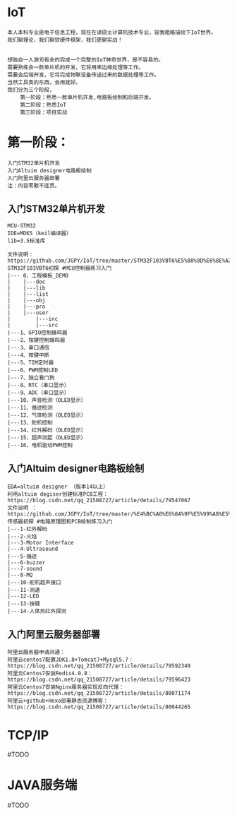 
# IoT
	本人本科专业是电子信息工程，现在在读硕士计算机技术专业，容我粗略描绘下IoT世界。
	我们聊理论，我们聊软硬件框架，我们更聊实战！


	想独自一人游刃有余的完成一个完整的IoT神奇世界，是不容易的。
	需要熟练会一款单片机的开发，它将用来边缘处理等工作。
	需要会后端开发，它将完成物联设备传送过来的数据处理等工作。
	当然工具类的东西，会用就好。
	我们分为三个阶段，
		第一阶段：熟悉一款单片机开发,电路板绘制和后端开发。
		第二阶段：熟悉IoT
		第三阶段：项目实战


# 第一阶段：
	入门STM32单片机开发
	入门Altuim designer电路板绘制
	入门阿里云服务器部署
	注：内容零散不连贯。
	
## 入门STM32单片机开发
	MCU-STM32
	IDE=MDK5（keil编译器）
	lib=3.5标准库
	
	文件说明：https://github.com/JGPY/IoT/tree/master/STM32F103VBT6%E5%88%9D%E6%8E%A2	
	STM32F103VBT6初探 #MCU控制器练习入门
	|--- 0、工程模板_DEMO
	|    |---doc
	|    |---lib
	|    |---list
	|    |---obj
	|    |---pro
	|    |---user
	|        |---inc
	|        |---src
	|---1、GPIO控制蜂鸣器
	|---2、按键控制蜂鸣器
	|---3、串口通信
	|---4、按键中断
	|---5、TIM定时器
	|---6、PWM控制LED
	|---7、独立看门狗
	|---8、RTC（串口显示）
	|---9、ADC（串口显示）
	|---10、声音检测（OLED显示）
	|---11、循迹检测
	|---12、气体检测（OLED显示）
	|---13、舵机控制
	|---14、红外解码（OLED显示）
	|---15、超声测距（OLED显示）
	|---16、电机驱动PWM控制

	
## 入门Altuim designer电路板绘制
	EDA=altuim designer （版本14以上）
	利用altuim degiser创建标准PCB工程：https://blog.csdn.net/qq_21508727/article/details/79547067
	文件说明 ：https://github.com/JGPY/IoT/tree/master/%E4%BC%A0%E6%84%9F%E5%99%A8%E5%88%9D%E6%8E%A2
	传感器初探 #电路原理图和PCB绘制练习入门
	|---1-红外解码
	|---2-火焰
	|---3-Motor Interface
	|---4-Ultrasound
	|---5-循迹
	|---6-buzzer
	|---7-sound
	|---8-MQ
	|---10-舵机超声接口
	|---11-测速
	|---12-LED
	|---13-按键
	|---14-人体热红外探测
		
## 入门阿里云服务器部署
	阿里云服务器申请开通：
	阿里云centos7配置JDK1.8+Tomcat7+Mysql5.7：https://blog.csdn.net/qq_21508727/article/details/79592349
	阿里云Centos7安装Redis4.0.8：https://blog.csdn.net/qq_21508727/article/details/79596423
	阿里云Centos7安装Nginx服务器实现反向代理：https://blog.csdn.net/qq_21508727/article/details/80071174
	阿里云+github+Hexo部署静态资源博客：https://blog.csdn.net/qq_21508727/article/details/80044265

TCP/IP
===
#TODO


JAVA服务端
===
#TODO
